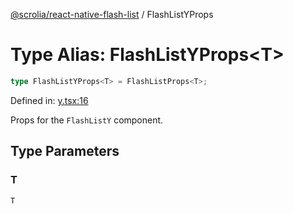 [@scrolia/react-native-flash-list](../README.md) / FlashListYProps

# Type Alias: FlashListYProps\<T\>

```ts
type FlashListYProps<T> = FlashListProps<T>;
```

Defined in: [y.tsx:16](https://github.com/scrolia/react-native/blob/857962ebd68db30fb8868d423777bb744b95b578/packages/react-native-flash-list/src/list/y.tsx#L16)

Props for the `FlashListY` component.

## Type Parameters

### T

`T`
